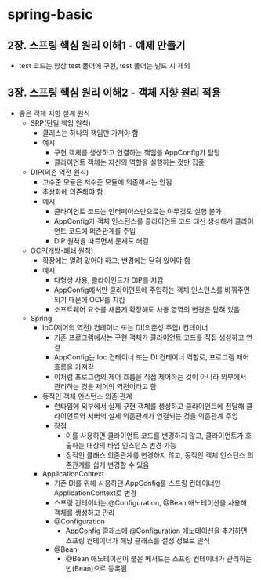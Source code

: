 # spring-basic

## 2장. 스프링 핵심 원리 이해1 - 예제 만들기
- test 코드는 항상 test 폴더에 구현, test 폴더는 빌드 시 제외

## 3장. 스프링 핵심 원리 이해2 - 객체 지향 원리 적용
- 좋은 객체 지향 설계 원칙
  - SRP(단일 책임 원칙)
    - 클래스는 하나의 책임만 가져야 함
    - 예시
      - 구현 객체를 생성하고 연결하는 책임을 AppConfig가 담당
      - 클라이언트 객체는 자신의 역할을 실행하는 것만 집중
  - DIP(의존 역전 원칙)
    - 고수준 모듈은 저수준 모듈에 의존해서는 안됨
    - 추상화에 의존해야 함
    - 예시
      - 클라이언트 코드는 인터페이스만으로는 아무것도 실행 불가
      - AppConfig가 객체 인스턴스를 클라이언트 코드 대신 생성해서 클라이언트 코드에 의존관계를 주입
      - DIP 원칙을 따르면서 문제도 해결
  - OCP(개방-폐쇄 원칙)
    - 확장에는 열려 있어야 하고, 변경에는 닫혀 있어야 함
    - 예시
      - 다형성 사용, 클라이언트가 DIP를 지킴
      - AppConfig에서만 클라이언트에 주입하는 객체 인스턴스를 바꿔주면 되기 때문에 OCP를 지킴
      - 소프트웨어 요소를 새롭게 확장해도 사용 영역의 변경은 닫혀 있음
  - Spring
    - IoC(제어의 역전) 컨테이너 또는 DI(의존성 주입) 컨테이너
      - 기존 프로그램에서는 구현 객체가 클라이언트 코드를 직접 생성하고 연결
      - AppConfig는 Ioc 컨테이너 또는 DI 컨테이너 역할로, 프로그램 제어 흐름을 가져감
      - 이처럼 프로그램의 제어 흐름을 직접 제어하는 것이 아니라 외부에서 관리하는 것을 제어의 역전이라고 함
    - 동적인 객체 인스턴스 의존 관계
      - 런타임에 외부에서 실제 구현 객체를 생성하고 클라이언트에 전달해 클라이언트와 서버의 실제 의존관계가 연결되는 것을 의존관계 주입
      - 장점
        - 이를 사용하면 클라이언트 코드를 변경하지 않고, 클라이언트가 호출하는 대상의 타입 인스턴스 변경 가능
        - 정적인 클래스 의존관계를 변경하지 않고, 동적인 객체 인스턴스 의존관계를 쉽게 변경할 수 있음
    - ApplicationContext
      - 기존 DI를 위해 사용하던 AppConfig를 스프링 컨테이너인 ApplicationContext로 변경
      - 스프링 컨테이너는 @Configuration, @Bean 애노테이션을 사용해 객체를 생성하고 관리
      - @Configuration
        - AppConfig 클래스에 @Configuration 애노테이션을 추가하면 스프링 컨테이너가 해당 클래스를 설정 정보로 인식
      - @Bean
        - @Bean 애노테이션이 붙은 메서드는 스프링 컨테이너가 관리하는 빈(Bean)으로 등록됨